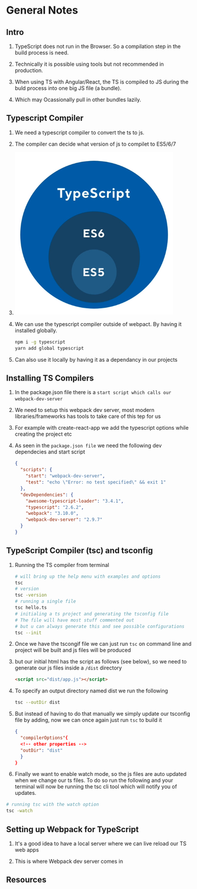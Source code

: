 # General Notes

## Intro

1. TypeScript does not run in the Browser. So a compilation step in the build process is need.

2. Technically it is possible using tools but not recommended in production.

3. When using TS with Angular/React, the TS is compiled to JS during the buld process into one big JS file (a bundle).

4. Which may Ocassionally pull in other bundles lazily.

## Typescript Compiler

1. We need a typescript compiler to convert the ts to js.

2. The compiler can decide what version of js to compilet to ES5/6/7

3. ![TS-vs-JS](../0a-utils/images/ts-vs-js.png)

4. We can use the typescript compiler outside of webpact. By having it installed globally.

   ```bash
   npm i -g typescript
   yarn add global typescript
   ```

5. Can also use it locally by having it as a dependancy in our projects

## Installing TS Compilers

1. In the package.json file there is a `start script which calls our webpack-dev-server`

2. We need to setup this webpack dev server, most modern libraries/frameworks has tools to take care of this tep for us

3. For example with create-react-app we add the typescript options while creating the project etc

4. As seen in the `package.json file` we need the following dev dependecies and start script

   ```json
   {
     "scripts": {
       "start": "webpack-dev-server",
       "test": "echo \"Error: no test specified\" && exit 1"
     },
     "devDependencies": {
       "awesome-typescript-loader": "3.4.1",
       "typescript": "2.6.2",
       "webpack": "3.10.0",
       "webpack-dev-server": "2.9.7"
     }
   }
   ```

## TypeScript Compiler (tsc) and tsconfig

1. Running the TS compiler from terminal

   ```bash
   # will bring up the help menu with examples and options
   tsc
   # version
   tsc -version
   # running a single file
   tsc hello.ts
   # initialing a ts project and generating the tsconfig file
   # The file will have most stuff commented out
   # but u can always generate this and see possible configurations
   tsc --init
   ```

2. Once we have the tscongif file we can just run `tsc` on command line and project will be built and js files will be produced

3. but our initial html has the script as follows (see below), so we need to generate our js files inside a `/dist` directory

   ```html
   <script src="dist/app.js"></script>
   ```

4. To specify an output directory named dist we run the following

   ```bash
   tsc --outDir dist
   ```

5. But instead of having to do that manually we simply update our tsconfig file by adding, now we can once again just run `tsc` to build it

   ```json
   {
     "compilerOptions"{
     <!-- other properties -->
     "outDir": "dist"
     }
   }
   ```

6. Finally we want to enable watch mode, so the js files are auto updated when we change our ts files. To do so run the following and your terminal will now be running the tsc cli tool which will notify you of updates.

```bash
# running tsc with the watch option
tsc -watch
```

## Setting up Webpack for TypeScript

1. It's a good idea to have a local server where we can live reload our TS web apps

2. This is where Webpack dev server comes in

## Resources
